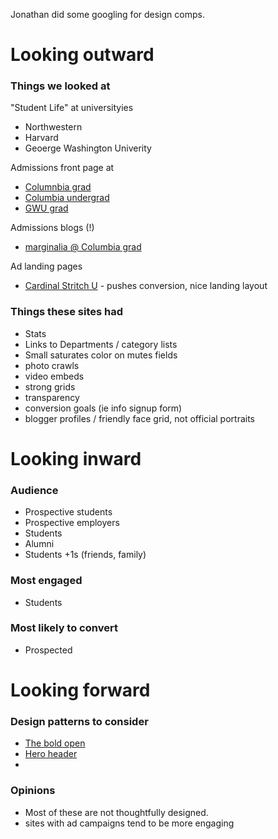 
Jonathan did some googling for design comps.

# Looking outward 

### Things we looked at 

"Student Life" at universityies
- Northwestern
- Harvard 
- Geoerge Washington Univerity

Admissions front page at 
- [Columnbia grad](http://www.colum.edu/Admissions/Graduate/index.php)
- [Columbia undergrad](http://www.colum.edu/Admissions/Undergraduate.php)
- [GWU grad](http://graduate.admissions.gwu.edu/)

Admissions blogs (!)
- [marginalia @ Columbia grad](http://blogs.colum.edu/marginalia/)

Ad landing pages 
- [Cardinal Stritch U](http://www.stritchdegreeprograms.com/credits-transfer?source=PPC&provider=Google&gclid=COuYtsba6r8CFahaMgodPxEA2w) - pushes conversion, nice landing layout

### Things these sites had
- Stats
- Links to Departments / category lists
- Small saturates color on mutes fields 
- photo crawls
- video embeds
- strong grids
- transparency
- conversion goals (ie info signup form)
- blogger profiles / friendly face grid, not official portraits

# Looking inward 

### Audience 
- Prospective students
- Prospective employers 
- Students 
- Alumni 
- Students +1s (friends, family)

### Most engaged
- Students 

### Most likely to convert 
- Prospected 

# Looking forward

### Design patterns to consider
- [The bold open](http://www.madetogether.com.au/)
- [Hero header](http://aerotwist.com/tutorials/)
- 

### Opinions

- Most of these are not thoughtfully designed. 
- sites with ad campaigns tend to be more engaging

